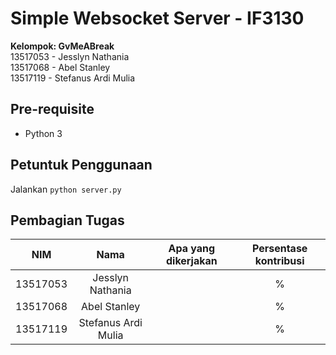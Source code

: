 # Simple Websocket Server - IF3130

**Kelompok: GvMeABreak**</br>
13517053 - Jesslyn Nathania</br>
13517068 - Abel Stanley</br>
13517119 - Stefanus Ardi Mulia</br>

## Pre-requisite

- Python 3

## Petuntuk Penggunaan

Jalankan `python server.py`

## Pembagian Tugas

|    NIM   |         Nama        | Apa yang dikerjakan | Persentase kontribusi |
|:--------:|:-------------------:|:-------------------:|:---------------------:|
| 13517053 | Jesslyn Nathania    |                     |           %           |
| 13517068 | Abel Stanley        |                     |           %           |
| 13517119 | Stefanus Ardi Mulia |                     |           %           |
